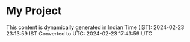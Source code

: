 # My Project

This content is dynamically generated in Indian Time (IST): 2024-02-23 23:13:59 IST
Converted to UTC: 2024-02-23 17:43:59 UTC
